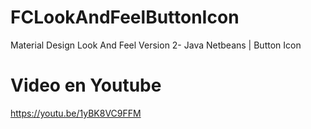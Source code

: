 # FCLookAndFeelButtonIcon
Material Design Look And Feel Version 2- Java Netbeans | Button Icon

# Video en Youtube 
https://youtu.be/1yBK8VC9FFM
